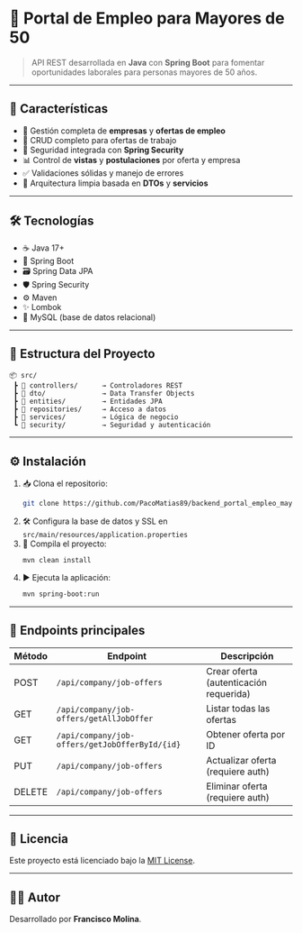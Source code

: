 # 🎯 Portal de Empleo para Mayores de 50

> API REST desarrollada en **Java** con **Spring Boot** para fomentar oportunidades laborales para personas mayores de 50 años.

---

## 🚀 Características

- 🧾 Gestión completa de **empresas** y **ofertas de empleo**
- 🔄 CRUD completo para ofertas de trabajo
- 🔐 Seguridad integrada con **Spring Security**
- 📊 Control de **vistas** y **postulaciones** por oferta y empresa
- ✅ Validaciones sólidas y manejo de errores
- 🧩 Arquitectura limpia basada en **DTOs** y **servicios**

---

## 🛠️ Tecnologías

- ☕ Java 17+
- 🌱 Spring Boot
- 🗃️ Spring Data JPA
- 🛡️ Spring Security
- ⚙️ Maven
- ✨ Lombok
- 💾 MySQL (base de datos relacional)

---

## 🧭 Estructura del Proyecto

```
📦 src/
 ┣ 📂 controllers/      → Controladores REST
 ┣ 📂 dto/              → Data Transfer Objects
 ┣ 📂 entities/         → Entidades JPA
 ┣ 📂 repositories/     → Acceso a datos
 ┣ 📂 services/         → Lógica de negocio
 ┗ 📂 security/         → Seguridad y autenticación
```

---

## ⚙️ Instalación

1. 📥 Clona el repositorio:
   ```bash
   git clone https://github.com/PacoMatias89/backend_portal_empleo_mayor50.git
   ```
2. 🛠️ Configura la base de datos y SSL en `src/main/resources/application.properties`
3. 🧹 Compila el proyecto:
   ```bash
   mvn clean install
   ```
4. ▶️ Ejecuta la aplicación:
   ```bash
   mvn spring-boot:run
   ```

---

## 📌 Endpoints principales

| Método | Endpoint                                                  | Descripción                            |
|--------|-----------------------------------------------------------|----------------------------------------|
| POST   | `/api/company/job-offers`                                 | Crear oferta (autenticación requerida) |
| GET    | `/api/company/job-offers/getAllJobOffer`                  | Listar todas las ofertas               |
| GET    | `/api/company/job-offers/getJobOfferById/{id}`            | Obtener oferta por ID                  |
| PUT    | `/api/company/job-offers`                                 | Actualizar oferta (requiere auth)      |
| DELETE | `/api/company/job-offers`                                 | Eliminar oferta (requiere auth)        |

---

## 📄 Licencia

Este proyecto está licenciado bajo la [MIT License](LICENSE).

---

## 👨‍💻 Autor

Desarrollado por **Francisco Molina**.
